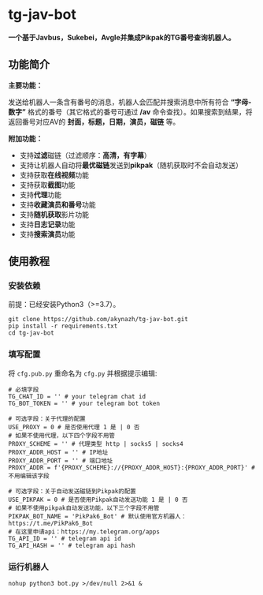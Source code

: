 # tg-jav-bot

**一个基于Javbus，Sukebei，Avgle并集成Pikpak的TG番号查询机器人。**

## 功能简介

**主要功能：**

发送给机器人一条含有番号的消息，机器人会匹配并搜索消息中所有符合 **“字母-数字”** 格式的番号（其它格式的番号可通过 **/av** 命令查找）。如果搜索到结果，将返回番号对应AV的 **封面，标题，日期，演员，磁链** 等。

**附加功能：**

- 支持**过滤**磁链（过滤顺序：**高清，有字幕**）
- 支持让机器人自动将**最优磁链**发送到**pikpak**（随机获取时不会自动发送）
- 支持获取**在线视频**功能
- 支持获取**截图**功能
- 支持**代理**功能
- 支持**收藏演员和番号**功能
- 支持**随机获取**影片功能
- 支持**日志记录**功能
- 支持**搜索演员**功能

## 使用教程

### 安装依赖

前提：已经安装Python3（>=3.7）。

```
git clone https://github.com/akynazh/tg-jav-bot.git
pip install -r requirements.txt
cd tg-jav-bot
```

### 填写配置

将 `cfg.pub.py` 重命名为 `cfg.py` 并根据提示编辑:

```
# 必填字段
TG_CHAT_ID = '' # your telegram chat id
TG_BOT_TOKEN = '' # your telegram bot token

# 可选字段：关于代理的配置
USE_PROXY = 0 # 是否使用代理 1 是 | 0 否
# 如果不使用代理，以下四个字段不用管
PROXY_SCHEME = '' # 代理类型 http | socks5 | socks4
PROXY_ADDR_HOST = '' # IP地址
PROXY_ADDR_PORT = '' # 端口地址
PROXY_ADDR = f'{PROXY_SCHEME}://{PROXY_ADDR_HOST}:{PROXY_ADDR_PORT}' # 不用编辑该字段

# 可选字段：关于自动发送磁链到Pikpak的配置
USE_PIKPAK = 0 # 是否使用Pikpak自动发送功能 1 是 | 0 否
# 如果不使用pikpak自动发送功能，以下三个字段不用管
PIKPAK_BOT_NAME = 'PikPak6_Bot' # 默认使用官方机器人：https://t.me/PikPak6_Bot
# 在这里申请api：https://my.telegram.org/apps
TG_API_ID = '' # telegram api id
TG_API_HASH = '' # telegram api hash
```

### 运行机器人

```
nohup python3 bot.py >/dev/null 2>&1 &
```
